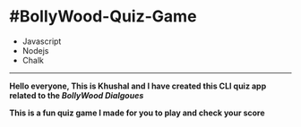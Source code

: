 <h1>#BollyWood-Quiz-Game </h1>

<ul>
    <li>Javascript</li>
    <li>Nodejs</li>
    <li>Chalk</li>
</ul>
<hr>
<b>Hello everyone, This is Khushal and I have created this CLI quiz app  related to the<i> BollyWood Dialgoues</i> </b>

<b>This is a fun quiz game I made for you to play and check your score </b>
